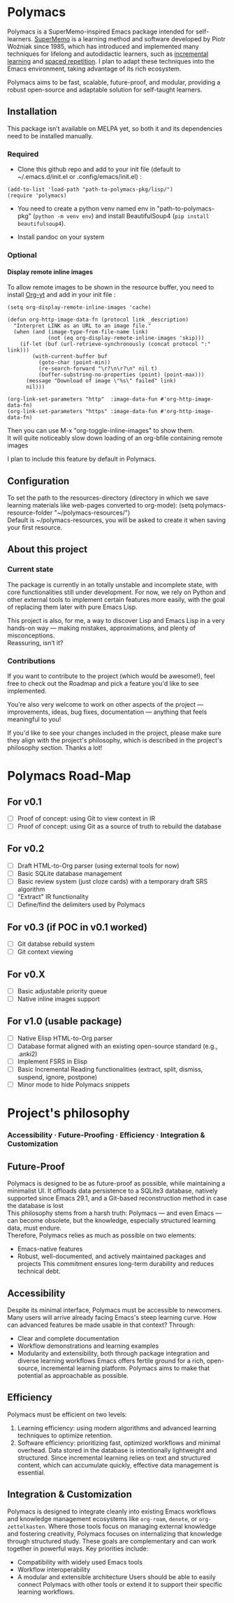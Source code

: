 # Polymacs
Polymacs is a SuperMemo-inspired Emacs package intended for self-learners. [SuperMemo](https://www.super-memory.com/) is a learning method and software developed by Piotr Woźniak since 1985, which has introduced and implemented many techniques for lifelong and autodidactic learners, such as [incremental learning](https://super-memory.com/help/il.htm) and [spaced repetition](https://supermemo.guru/wiki/Spaced_repetition). I plan to adapt these techniques into the Emacs environment, taking advantage of its rich ecosystem.

Polymacs aims to be fast, scalable, future-proof, and modular, providing a robust open-source and adaptable solution for self-taught learners.

## Installation
This package isn’t available on MELPA yet, so both it and its dependencies need to be installed manually.
### Required
- Clone this github repo and add to your init file (default to ~/.emacs.d/init.el or .config/emacs/init.el) :
```
(add-to-list 'load-path "path-to-polymacs-pkg/lisp/")
(require 'polymacs)
```

- You need to create a python venv named env in "path-to-polymacs-pkg" (`python -m venv env`) and install BeautifulSoup4 (`pip install beautifulsoup4`).

- Install pandoc on your system

### Optional
#### Display remote inline images
To allow remote images to be shown in the resource buffer, you need to install [Org-yt](https://github.com/TobiasZawada/org-yt?tab=readme-ov-file) and add in your init file :
```
(setq org-display-remote-inline-images 'cache)

(defun org-http-image-data-fn (protocol link _description)
  "Interpret LINK as an URL to an image file."
  (when (and (image-type-from-file-name link)
             (not (eq org-display-remote-inline-images 'skip)))
    (if-let (buf (url-retrieve-synchronously (concat protocol ":" link)))
        (with-current-buffer buf
          (goto-char (point-min))
          (re-search-forward "\r?\n\r?\n" nil t)
          (buffer-substring-no-properties (point) (point-max)))
      (message "Download of image \"%s\" failed" link)
      nil)))

(org-link-set-parameters "http"  :image-data-fun #'org-http-image-data-fn)
(org-link-set-parameters "https" :image-data-fun #'org-http-image-data-fn)
```
Then you can use M-x "org-toggle-inline-images" to show them.<br>
It will quite noticeably slow down loading of an org-bfile containing remote images

I plan to include this feature by default in Polymacs.
## Configuration
To set the path to the resources-directory (directory in which we save learning materials like web-pages converted to org-mode): (setq polymacs-resource-folder "~/polymacs-resources/")<br>
Default is ~/polymacs-resources, you will be asked to create it when saving your first resource.

## About this project
### Current state
The package is currently in an totally unstable and incomplete state, with core functionalities still under development.
For now, we rely on Python and other external tools to implement certain features more easily, with the goal of replacing them later with pure Emacs Lisp.

This project is also, for me, a way to discover Lisp and Emacs Lisp in a very hands-on way — making mistakes, approximations, and plenty of misconceptions.  
Reassuring, isn’t it?

### Contributions
If you want to contribute to the project (which would be awesome!), feel free to check out the Roadmap and pick a feature you'd like to see implemented.

You're also very welcome to work on other aspects of the project — improvements, ideas, bug fixes, documentation — anything that feels meaningful to you!

If you'd like to see your changes included in the project, please make sure they align with the project's philosophy, which is described in the project's philosophy section. Thanks a lot!

# Polymacs Road-Map
## For v0.1
- [ ] Proof of concept: using Git to view context in IR
- [ ] Proof of concept: using Git as a source of truth to rebuild the database

## For v0.2
- [ ] Draft HTML-to-Org parser (using external tools for now)
- [ ] Basic SQLite database management
- [ ] Basic review system (just cloze cards) with a temporary draft SRS algorithm
- [ ] "Extract" IR functionality
- [ ] Define/find the delimiters used by Polymacs

## For v0.3 (if POC in v0.1 worked)
- [ ] Git databse rebuild system
- [ ] Git context viewing

## For v0.X
- [ ] Basic adjustable priority queue
- [ ] Native inline images support

## For v1.0 (usable package)
- [ ] Native Elisp HTML-to-Org parser
- [ ] Database format aligned with an existing open-source standard (e.g., .anki2)
- [ ] Implement FSRS in Elisp
- [ ] Basic Incremental Reading functionalities (extract, split, dismiss, suspend, ignore, postpone)
- [ ] Minor mode to hide Polymacs snippets

# Project's philosophy 
### Accessibility · Future-Proofing · Efficiency · Integration & Customization
## Future-Proof
Polymacs is designed to be as future-proof as possible, while maintaining a minimalist UI. It offloads data persistence to a SQLite3 database, natively supported since Emacs 29.1, and a Git-based reconstruction method in case the database is lost<br>
This philosophy stems from a harsh truth: Polymacs — and even Emacs — can become obsolete, but the knowledge, especially structured learning data, must endure.<br>
Therefore, Polymacs relies as much as possible on two elements:
- Emacs-native features 
- Robust, well-documented, and actively maintained packages and projects
This commitment ensures long-term durability and reduces technical debt.

## Accessibility
Despite its minimal interface, Polymacs must be accessible to newcomers. Many users will arrive already facing Emacs's steep learning curve. How can advanced features be made usable in that context? 
Through:
- Clear and complete documentation
- Workflow demonstrations and learning examples
- Modularity and extensibility, both through package integration and diverse learning workflows
Emacs offers fertile ground for a rich, open-source, incremental learning platform. Polymacs aims to make that potential as approachable as possible.

## Efficiency
Polymacs must be efficient on two levels:
1. Learning efficiency: using modern algorithms and advanced learning techniques to optimize retention.
2. Software efficiency: prioritizing fast, optimized workflows and minimal overhead.
Data stored in the database is intentionally lightweight and structured. Since incremental learning relies on text and structured content, which can accumulate quickly, effective data management is essential.

## Integration & Customization
Polymacs is designed to integrate cleanly into existing Emacs workflows and knowledge management ecosystems like `org-roam`, `denote`, or `org-zettelkasten`.
Where those tools focus on managing external knowledge and fostering creativity, Polymacs focuses on internalizing that knowledge through structured study. These goals are complementary and can work together in powerful ways.
Key priorities include:
- Compatibility with widely used Emacs tools
- Workflow interoperability
- A modular and extensible architecture
Users should be able to easily connect Polymacs with other tools or extend it to support their specific learning workflows.

